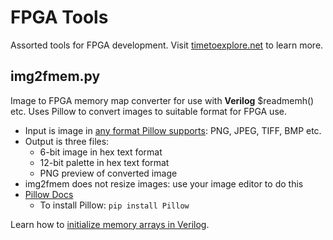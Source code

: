 # FPGA Tools
Assorted tools for FPGA development. Visit [timetoexplore.net](http://timetoexplore.net) to learn more.

## img2fmem.py
Image to FPGA memory map converter for use with **Verilog** $readmemh() etc.
Uses Pillow to convert images to suitable format for FPGA use.

* Input is image in [any format Pillow supports](http://pillow.readthedocs.io/en/latest/handbook/image-file-formats.html): PNG, JPEG, TIFF, BMP etc.
* Output is three files:
  - 6-bit image in hex text format
  - 12-bit palette in hex text format
  - PNG preview of converted image
* img2fmem does not resize images: use your image editor to do this
* [Pillow Docs](https://pillow.readthedocs.io)
  - To install Pillow: `pip install Pillow`

Learn how to [initialize memory arrays in Verilog](https://timetoexplore.net/blog/initialize-memory-in-verilog).
